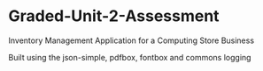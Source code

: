 # Graded-Unit-2-Assessment
Inventory Management Application for a Computing Store Business

Built using the json-simple, pdfbox, fontbox and commons logging

